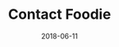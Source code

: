 ---
layout: contact
title: Contact Foodie
permalink: /contact/
address: 8 Oduduwa Crescent, GRA, Ikeja
phone: 08120689072
time: 9am - 5pm everyday
date: 2018-06-11
---